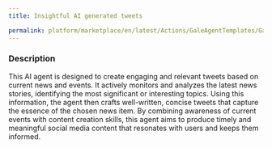 ```yaml
---
title: Insightful AI generated tweets

permalink: platform/marketplace/en/latest/Actions/GaleAgentTemplates/GaleTL_017
---
```

### Description

This AI agent is designed to create engaging and relevant tweets based on current news and events. It actively monitors and analyzes the latest news stories, identifying the most significant or interesting topics. Using this information, the agent then crafts well-written, concise tweets that capture the essence of the chosen news item. By combining awareness of current events with content creation skills, this agent aims to produce timely and meaningful social media content that resonates with users and keeps them informed.